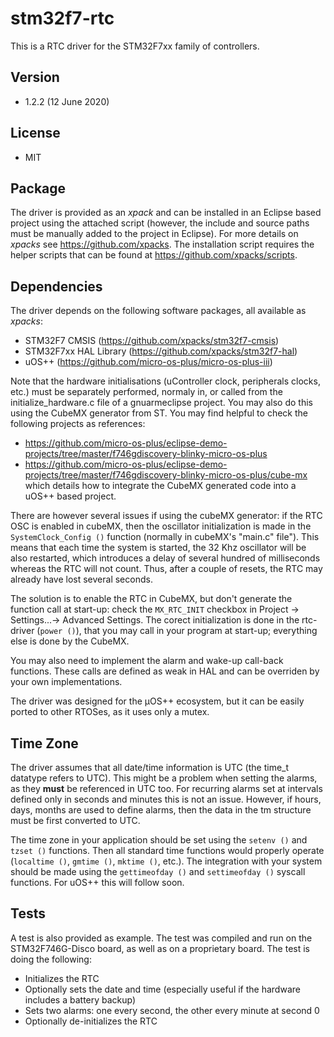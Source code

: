 # stm32f7-rtc
This is a RTC driver for the STM32F7xx family of controllers.

## Version
* 1.2.2 (12 June 2020)

## License
* MIT

## Package
The driver is provided as an _xpack_ and can be installed in an Eclipse based project using the attached script (however, the include and source paths must be manually added to the project in Eclipse). For more details on _xpacks_ see https://github.com/xpacks. The installation script requires the helper scripts that can be found at https://github.com/xpacks/scripts.

## Dependencies
The driver depends on the following software packages, all available as _xpacks_:
* STM32F7 CMSIS (https://github.com/xpacks/stm32f7-cmsis)
* STM32F7xx HAL Library (https://github.com/xpacks/stm32f7-hal)
* uOS++ (https://github.com/micro-os-plus/micro-os-plus-iii)

Note that the hardware initialisations (uController clock, peripherals clocks, etc.) must be separately performed, normaly in, or called from the initialize_hardware.c file of a gnuarmeclipse project. You may also do this using the CubeMX generator from ST. You may find helpful to check the following projects as references:
* https://github.com/micro-os-plus/eclipse-demo-projects/tree/master/f746gdiscovery-blinky-micro-os-plus
* https://github.com/micro-os-plus/eclipse-demo-projects/tree/master/f746gdiscovery-blinky-micro-os-plus/cube-mx which details how to integrate the CubeMX generated code into a uOS++ based project.

There are however several issues if using the cubeMX generator: if the RTC OSC is enabled in cubeMX, then the oscillator initialization is made in the `SystemClock_Config ()` function (normally in cubeMX's "main.c" file"). This means that each time the system is started, the 32 Khz oscillator will be also restarted, which introduces a delay of several hundred of milliseconds whereas the RTC will not count. Thus, after a couple of resets, the RTC may already have lost several seconds.

The solution is to enable the RTC in CubeMX, but don't generate the function call at start-up: check the `MX_RTC_INIT` checkbox in Project -> Settings...-> Advanced Settings. The corect initialization is done in the rtc-driver (`power ()`), that you may call in your program at start-up; everything else is done by the CubeMX.

You may also need to implement the alarm and wake-up call-back functions. These calls are defined as weak in HAL and can be overriden by your own implementations.

The driver was designed for the µOS++ ecosystem, but it can be easily ported to other RTOSes, as it uses only a mutex.

## Time Zone
The driver assumes that all date/time information is UTC (the time_t datatype refers to UTC). This might be a problem when setting the alarms, as they __must__ be referenced in UTC too. For recurring alarms set at intervals defined only in seconds and minutes this is not an issue. However, if hours, days, months are used to define alarms, then the data in the tm structure must be first converted to UTC.

The time zone in your application should be set using the `setenv ()` and `tzset ()` functions. Then all standard time functions would properly operate (`localtime ()`, `gmtime ()`, `mktime ()`, etc.). The integration with your system should be made using the `gettimeofday ()` and `settimeofday ()` syscall functions. For uOS++ this will follow soon.

## Tests
A test is also provided as example. The test was compiled and run on the STM32F746G-Disco board, as well as on a proprietary board. The test is doing the following:
* Initializes the RTC
* Optionally sets the date and time (especially useful if the hardware includes a battery backup)
* Sets two alarms: one every second, the other every minute at second 0
* Optionally de-initializes the RTC


